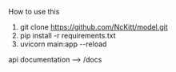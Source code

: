 How to use this
1. git clone https://github.com/NcKitt/model.git
2. pip install -r requirements.txt
3. uvicorn main:app --reload

api documentation --> /docs
